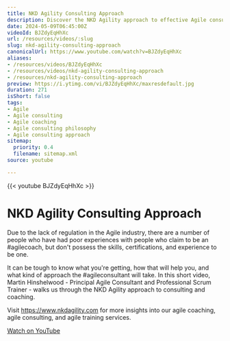 ```yaml
---
title: NKD Agility Consulting Approach
description: Discover the NKD Agility approach to effective Agile consulting and coaching with Martin Hinshelwood. Learn how to choose the right Agile partner!
date: 2024-05-09T06:45:00Z
videoId: BJZdyEqHhXc
url: /resources/videos/:slug
slug: nkd-agility-consulting-approach
canonicalUrl: https://www.youtube.com/watch?v=BJZdyEqHhXc
aliases:
- /resources/videos/BJZdyEqHhXc
- /resources/videos/nkd-agility-consulting-approach
- /resources/nkd-agility-consulting-approach
preview: https://i.ytimg.com/vi/BJZdyEqHhXc/maxresdefault.jpg
duration: 271
isShort: false
tags:
- Agile
- Agile consulting
- Agile coaching
- Agile consulting philosophy
- Agile consulting approach
sitemap:
  priority: 0.4
  filename: sitemap.xml
source: youtube

---
```

{{< youtube BJZdyEqHhXc >}}

# NKD Agility Consulting Approach

Due to the lack of regulation in the Agile industry, there are a number of people who have had poor experiences with people who claim to be an #agilecoach, but don't possess the skills, certifications, and experience to be one.

It can be tough to know what you're getting, how that will help you, and what kind of approach the #agileconsultant will take. In this short video, Martin Hinshelwood - Principal Agile Consultant and Professional Scrum Trainer - walks us through the NKD Agility approach to consulting and coaching.

Visit https://www.nkdagility.com for more insights into our agile coaching, agile consulting, and agile training services.

[Watch on YouTube](https://www.youtube.com/watch?v=BJZdyEqHhXc)
